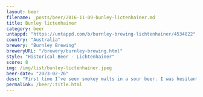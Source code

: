 ```yaml
---
layout: beer
filename: _posts/beer/2016-11-09-bunley-lictenhainer.md
title: Bunley lictenhainer
category: beer
untappd: "https://untappd.com/b/burnley-brewing-lichtenhainer/4534822"
country: "Australia"
brewery: "Burnley Brewing"
breweryURL: "/brewery/burnley-brewing.html"
style: "Historical Beer - Lichtenhainer"
score: 8
img: /img/list/bunley-lictenhainer.jpeg
beer-date: "2023-02-26"
desc: "First time I’ve seen smokey malts in a sour beer. I was hesitant at first but it keeps getting better. The smoke adds a layer on top of a refreshing sour"
permalink: /beer/:title.html
---
```


